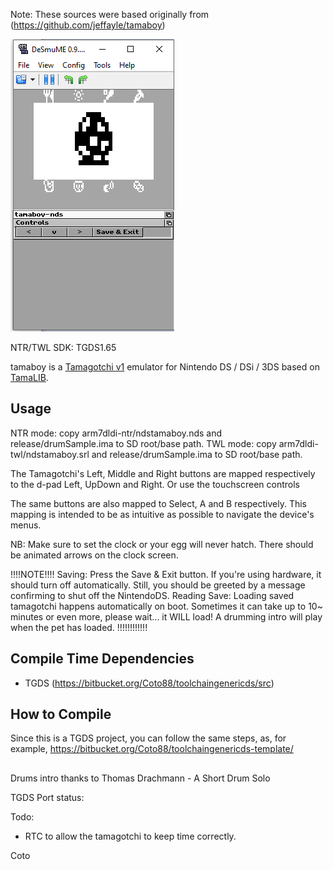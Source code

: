 Note: These sources were based originally from (https://github.com/jeffayle/tamaboy)

![tamaboy](img/tamaboy_nds.png)

NTR/TWL SDK: TGDS1.65

tamaboy is a [Tamagotchi v1](http://adb.arcadeitalia.net/?mame=tama) emulator
for Nintendo DS / DSi / 3DS based on [TamaLIB](https://github.com/jcrona/tamalib/).

## Usage

NTR mode: copy arm7dldi-ntr/ndstamaboy.nds and release/drumSample.ima to SD root/base path.
TWL mode: copy arm7dldi-twl/ndstamaboy.srl and release/drumSample.ima to SD root/base path.

The Tamagotchi's Left, Middle and Right buttons are mapped respectively to the
d-pad Left, UpDown and Right. Or use the touchscreen controls

The same buttons are also mapped to Select, A and B respectively. This mapping
is intended to be as intuitive as possible to navigate the device's menus.

NB: Make sure to set the clock or your egg will never hatch. There should be
animated arrows on the clock screen.

!!!!NOTE!!!!
Saving: Press the Save & Exit button. If you're using hardware, it should turn off automatically. Still, you should be greeted by a message confirming to shut off the NintendoDS.
Reading Save: Loading saved tamagotchi happens automatically on boot. Sometimes it can take up to 10~ minutes or even more, please wait... it WILL load! A drumming intro will play when the pet has loaded.
!!!!!!!!!!!!

## Compile Time Dependencies

- TGDS (https://bitbucket.org/Coto88/toolchaingenericds/src)

## How to Compile

Since this is a TGDS project, you can follow the same steps, as, for example, https://bitbucket.org/Coto88/toolchaingenericds-template/

## 
Drums intro thanks to Thomas Drachmann - A Short Drum Solo


TGDS Port status:

Todo: 
- RTC to allow the tamagotchi to keep time correctly.


Coto
